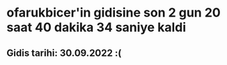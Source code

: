 # ofarukbicer'in gidisine son 2 gun 20 saat 40 dakika 34 saniye kaldi

## Gidis tarihi: 30.09.2022 :(